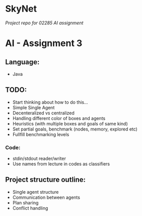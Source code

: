 # SkyNet
*Project repo for 02285 AI assignment*

# AI - Assignment 3

## Language: 
- Java

## TODO:
- Start thinking about how to do this...
- Simple Single Agent
- Decenteralized vs centralized
- Handling different color of boxes and agents
- Heuristics (with multiple boxes and goals of same kind)
- Set partial goals, benchmark (nodes, memory, explored etc)
- Fullfill benchmarking levels

### Code:
- stdin/stdout reader/writer
- Use names from lecture in codes as classifiers

## Project structure outline:
- Single agent structure
- Communication between agents 
- Plan sharing
- Conflict handling
